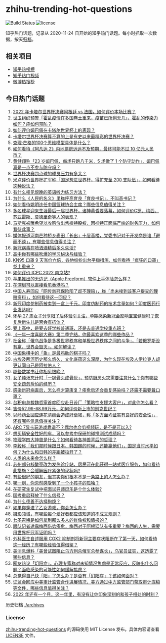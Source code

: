 # zhihu-trending-hot-questions

[![Build Status](https://github.com/justjavac/zhihu-trending-hot-questions/workflows/ci/badge.svg?branch=master)](https://github.com/justjavac/zhihu-trending-hot-questions/actions)
[![license](https://img.shields.io/github/license/justjavac/zhihu-trending-hot-questions)](https://github.com/justjavac/zhihu-trending-hot-questions/blob/master/LICENSE)

知乎热门话题，记录从 2020-11-24
日开始的知乎热门话题。每小时抓取一次数据，按天[归档](./archives)。

## 相关项目

- [知乎热搜榜](https://github.com/justjavac/zhihu-trending-top-search)
- [知乎热门视频](https://github.com/justjavac/zhihu-trending-hot-video)
- [微博热搜榜](https://github.com/justjavac/weibo-trending-hot-search)

## 今日热门话题

<!-- BEGIN -->
<!-- 最后更新时间 Mon Dec 19 2022 03:12:33 GMT+0800 (China Standard Time) -->

1. [2022 年卡塔尔世界杯决赛阿根廷 vs 法国，如何评价本场比赛？](https://www.zhihu.com/question/573009091)
1. [世卫组织预警「霍乱疫情在多国卷土重来，疫苗已所剩无几」，霍乱的传染力如何？应如何预防？](https://www.zhihu.com/question/572919532)
1. [如何评价姆巴佩在卡塔尔世界杯上的表现？](https://www.zhihu.com/question/570928725)
1. [卡塔尔世界杯决赛算不算的上是有史以来最精彩的世界杯决赛？](https://www.zhihu.com/question/573022232)
1. [查理·芒格的100个思维模型具体是什么？](https://www.zhihu.com/question/29365879)
1. [如何看待《阿凡达 2》内地票房远远不及预期，最终可能不过 10 亿元人民币？](https://www.zhihu.com/question/572758039)
1. [黄健翔称「23 岁姆巴佩，每场只跑八千米，5 场做了 1 个防守动作」，姆巴佩真是一点不参与防守吗？](https://www.zhihu.com/question/572932900)
1. [世界杯决赛罚点球的球员压力有多大？](https://www.zhihu.com/question/40870210)
1. [米卢评价世界杯扩军称「国足想进世界杯，得扩充至 200 支队伍」，如何看待这种说法？](https://www.zhihu.com/question/572975022)
1. [有什么相见恨晚的英语听力练习方法？](https://www.zhihu.com/question/22378218)
1. [为什么《人民的名义》里称呼高育良「育良书记」，不叫高书记？](https://www.zhihu.com/question/531339027)
1. [如何看待姚明连任中国篮球协会主席？哪些信息值得关注？](https://www.zhihu.com/question/572842490)
1. [多名球星迎来生涯最后一届世界杯，诸神黄昏要落幕，如何评价C罗、梅西、苏亚雷斯、莫德里奇等人的表现？](https://www.zhihu.com/question/572948417)
1. [马斯克被曝希望以收购价出售推特股权，因推特正面临严峻的财务压力，如何看待此事？](https://www.zhihu.com/question/572825529)
1. [媒体报道河南芒种桥乡麦田「长出」十层高楼，党委书记对于开发商是谁「避而不谈」，有哪些信息值得关注？](https://www.zhihu.com/question/572710390)
1. [新冠病毒在喷洒酒精后多久失活?](https://www.zhihu.com/question/572328792)
1. [高中你有哪些吹爆的学习秘诀与经验？](https://www.zhihu.com/question/385248053)
1. [KN95 口罩 9 天涨价六倍，各地纷纷出台平抑措施，如何看待「疯狂的口罩」卷土重来？](https://www.zhihu.com/question/572969011)
1. [如何评价 ICPC 2022 南京站?](https://www.zhihu.com/question/572113636)
1. [苹果推出的无边记（Apple Freeform）软件上手体验怎么样？](https://www.zhihu.com/question/562737126)
1. [在深圳可以直接看见香港吗？](https://www.zhihu.com/question/308912947)
1. [中国人寿回应「网传新冠保险阳了却不理赔」，称「尚未接到该客户提交的理赔资料」，如何看待这一回应？](https://www.zhihu.com/question/572688356)
1. [新冠印度仿制药被卖到一盒上千元，印度仿制药的技术含量如何？印度医药行业发达吗?](https://www.zhihu.com/question/572478168)
1. [怀孕 27 周女子分享阳了后体验引关注，孕期感染新冠会影响宝宝健康吗？恢复后新生儿是否会有抗体？](https://www.zhihu.com/question/571867380)
1. [要上高中，是要去好学校普通班，还是去普通学校重点班？](https://www.zhihu.com/question/571594641)
1. [《一年一度喜剧大赛》第二季完结，你最喜欢这季的哪些作品？](https://www.zhihu.com/question/572910937)
1. [杜金称「俄乌战争是多极世界秩序和单极世界秩序之间的斗争」，「若俄罗斯没有赢，世界会毁灭」，如何解读？](https://www.zhihu.com/question/572904522)
1. [中国象棋中的「象」是最鸡肋的棋子吗？](https://www.zhihu.com/question/39282356)
1. [古埃及两河历史那么悠久，文化底蕴这么深厚，为什么现在埃及人伊拉克人却更认同自己是阿拉伯人？](https://www.zhihu.com/question/571263494)
1. [哪些数学书让你相见恨晚？](https://www.zhihu.com/question/366915371)
1. [女子炖汤忘计时「一锅骨头成骨灰」，预防厨房火灾需要注意什么？你有哪些安全疏忽后怕的经历？](https://www.zhihu.com/question/572315541)
1. [感染新冠病毒后，怎么样才算康复？痊愈后还会重复感染吗？还需不需要戴口罩？](https://www.zhihu.com/question/572948677)
1. [台积电总裁魏哲家首度回应赴日设厂「策略性支援大客户」，对此你怎么看？](https://www.zhihu.com/question/572982380)
1. [售价52.99-68.99万元，如何评价新上市的别克世纪？](https://www.zhihu.com/question/564461416)
1. [以岭药业回应连花清瘟会造成肝衰竭，称「多方面均证实有良好的安全性」，还有哪些信息值得关注？](https://www.zhihu.com/question/572967598)
1. [ARC 7显卡玩游戏靠谱不？偶尔也会剪视频玩，是不是可以入?](https://www.zhihu.com/question/569985186)
1. [想买辆安全性好的车，可以参考中保研的碰撞测试成绩吗？](https://www.zhihu.com/question/572993245)
1. [物理学四大神兽是什么？如何看待各神兽背后的哲理？](https://www.zhihu.com/question/54842159)
1. [李毅称「我们那时候跟日本、韩国踢的时候，还能赢他们」，国足当时水平如何？为什么和日韩的差距被拉开了？](https://www.zhihu.com/question/572920391)
1. [人类的未来会怎么样？](https://www.zhihu.com/question/372891182)
1. [苏州部分核酸亭改为发热诊疗站，居民可在此获得一站式医疗服务，如何看待此措施？会缓解医疗紧张的现状吗?](https://www.zhihu.com/question/572954088)
1. [有些很好的朋友，但其实你们根本不是一条路上的人怎么办？](https://www.zhihu.com/question/571442163)
1. [哪一刻，你忽然感受到了一个小孩子的孤独？](https://www.zhihu.com/question/328857889)
1. [在研究生复试中把面试导师逗乐是个什么体验?](https://www.zhihu.com/question/396341774)
1. [国考重启释放了什么信号？](https://www.zhihu.com/question/572688912)
1. [为什么德善不选择狗焕？](https://www.zhihu.com/question/434177181)
1. [如果你穿进了乙女游戏，你会怎么办？](https://www.zhihu.com/question/511876153)
1. [摄影领域，有哪些每个爱好者都应该知道的不成文规则？](https://www.zhihu.com/question/567245875)
1. [七圣召唤是如何拿到那么多人的肖像权和情报的？](https://www.zhihu.com/question/572604956)
1. [跟队记者透露梅西伤势痊愈，梅西对于阿根廷队有多重要？梅西的人生，需要用世界杯冠军证明吗？](https://www.zhihu.com/question/572961206)
1. [外科医生自述服用 COX2 抑制剂将新冠主要症状阻断在了第一天，如何看待这一经历？有哪些经验值得借鉴？](https://www.zhihu.com/question/572953996)
1. [美消息爆料「美曾试图阻止乌方刺杀俄军总参谋长」，乌官员证实，这透露了哪些信息？](https://www.zhihu.com/question/572961904)
1. [网友热议「幻阳症」，心理专家称对未知情况焦虑是正常反应，反映出什么问题？面临感染的可能性如何缓解焦虑？](https://www.zhihu.com/question/572905279)
1. [总觉得自己快「阳」了怎么办？是否有「幻阳症」？该如何面对？](https://www.zhihu.com/question/572948925)
1. [证监会回应中美审计监管合作进展情况，美方通过中方监管部门获取审计底稿等文件，哪些信息值得关注？](https://www.zhihu.com/question/572657452)
1. [2022 年还有一个月，这一年里，有没有让你印象深刻的和孩子相处的时刻？](https://www.zhihu.com/question/569989902)

<!-- END -->

历史归档 [./archives](./archives)

### License

[zhihu-trending-hot-questions](https://github.com/justjavac/zhihu-trending-hot-questions)
的源码使用 MIT License 发布。具体内容请查看 [LICENSE](./LICENSE) 文件。
